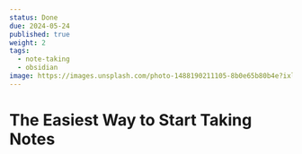 ```yaml
---
status: Done
due: 2024-05-24
published: true
weight: 2
tags:
  - note-taking
  - obsidian
image: https://images.unsplash.com/photo-1488190211105-8b0e65b80b4e?ixlib=rb-4.0.3&ixid=MnwxMjA3fDB8MHxwaG90by1wYWdlfHx8fGVufDB8fHx8&auto=format&fit=crop&w=300&q=80
---
```


# The Easiest Way to Start Taking Notes